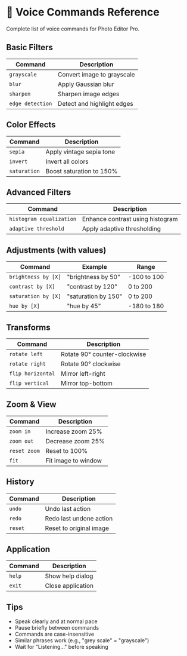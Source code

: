 # 🎤 Voice Commands Reference

Complete list of voice commands for Photo Editor Pro.

## Basic Filters

| Command | Description |
|---------|-------------|
| `grayscale` | Convert image to grayscale |
| `blur` | Apply Gaussian blur |
| `sharpen` | Sharpen image edges |
| `edge detection` | Detect and highlight edges |

## Color Effects

| Command | Description |
|---------|-------------|
| `sepia` | Apply vintage sepia tone |
| `invert` | Invert all colors |
| `saturation` | Boost saturation to 150% |

## Advanced Filters

| Command | Description |
|---------|-------------|
| `histogram equalization` | Enhance contrast using histogram |
| `adaptive threshold` | Apply adaptive thresholding |

## Adjustments (with values)

| Command | Example | Range |
|---------|---------|-------|
| `brightness by [X]` | "brightness by 50" | -100 to 100 |
| `contrast by [X]` | "contrast by 120" | 0 to 200 |
| `saturation by [X]` | "saturation by 150" | 0 to 200 |
| `hue by [X]` | "hue by 45" | -180 to 180 |

## Transforms

| Command | Description |
|---------|-------------|
| `rotate left` | Rotate 90° counter-clockwise |
| `rotate right` | Rotate 90° clockwise |
| `flip horizontal` | Mirror left-right |
| `flip vertical` | Mirror top-bottom |

## Zoom & View

| Command | Description |
|---------|-------------|
| `zoom in` | Increase zoom 25% |
| `zoom out` | Decrease zoom 25% |
| `reset zoom` | Reset to 100% |
| `fit` | Fit image to window |

## History

| Command | Description |
|---------|-------------|
| `undo` | Undo last action |
| `redo` | Redo last undone action |
| `reset` | Reset to original image |

## Application

| Command | Description |
|---------|-------------|
| `help` | Show help dialog |
| `exit` | Close application |

## Tips

- Speak clearly and at normal pace
- Pause briefly between commands
- Commands are case-insensitive
- Similar phrases work (e.g., "grey scale" = "grayscale")
- Wait for "Listening..." before speaking